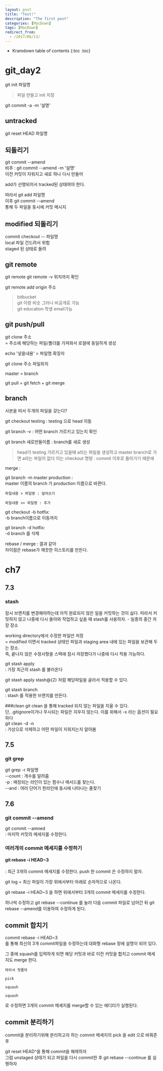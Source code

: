 ```yaml
---
layout: post
title: "Test!"
description: "The first post"
categories: [MacDown]
tags: [MacDown]
redirect_from:
  - /2017/06/13/
---
```


* Kramdown table of contents
{:toc .toc}

# git_day2

git init 파일명

> 파일 만들고 init 지정


git commit -a -m '설명'


## untracked
git reset HEAD 파일명  



## 되돌리기
git commit --amend  
비추 : git commit --amend -m '설명'  
이전 커밋이 지워지고 새로 하나 다시 만들어

add가 선행되어서 tracked된 상태여야 한다.

따라서 git add 파일명  
이후 git commit --amend  
통해 두 파일을 동시에 커밋 메시지 

## modified 되돌리기
commit checkout -- 파일명  
local 파일 건드려서 위험  
staged 된 상태로 돌려

## git remote
git remote
git remote -v 위치까지 확인

git remote add origin 주소

> bitbucket  
> git 이랑 비슷 그러나 비공개로 가능  
> git education 학생 email가능

## git push/pull

git clone 주소  
= 주소에 해당하는 파일/폴더를 가져와서 로컬에 동일하게 생성


echo '넣을내용' > 파일명.확장자


git clone 주소 파일위치

master = branch


git pull = git fetch + git merge





## branch
사본을 떠서 두개의 파일을 갖는다?

git checkout testing : testing 으로 head 이동

git branch -v : 어떤 branch 가르키고 있는지 확인

git branch 새로만들이름 : branch를 새로 생성

> head가 testing 가르키고 있을때 a라는 파일을 생성하고 master branch로 가면 a라는 파일이 없다
> 이는 checkout 명령 : commit 이후로 돌아가기 때문에


merge : 


git branch -m master production :  
master 이름의 branch 가 production 이름으로 바뀐다.


```
파일내용 > 파일명 : 덮어쓰기

파일내용 >> 파일명 : 추가
```



git checkout -b hotfix:  
-b branch이름으로 이동까지


git branch -d hotfix:  
-d branch 를 삭제



rebase / merge : 결과 같아  
차이점은 rebase가 깨끗한 히스토리를 만든다.



# ch7
## 7.3

### stash  

잠시 브랜치를 변경해야하는데 아직 완료되지 않은 일을 커밋하는 것이 싫다. 따라서 커밋하지 않고 나중에 다시 돌아와 작업하고 싶을 때 stash를 사용하자. - 일종의 중간 저장 장소

working directory에서 수정한 파일만 저장  
= modified 이면서 tracked 상태인 파일과 staging area 내에 있는 파일을 보관해 두는 장소.  
즉, 끝나지 않은 수정사항을 스택에 잠시 저장했다가 나중에 다시 적용 가능하다. 

git stash apply  
: 가장 최근의 stash 를 불러온다

git stash apply stash@{2} 처럼 해당파일을 골라서 적용할 수 있다.


git stash branch  
: stash 를 적용한 브랜치를 만든다.


###clean
git clean 을 통해 tracked 되지 않는 파일을 지울 수 있다.  
단, .gitignore이거나 무시되는 파일은 지우지 않는다. 이를 위해서 -x 라는 옵션이 필요하다    
git clean -d -n  
: 가상으로 삭제하고 어떤 파일이 지워지는지 알아봄
 
 
 
## 7.5
### git grep

git grep -r 파일명  
--count : 개수를 알려줌  
-p : 매칭되는 라인이 있는 함수나 메서드를 찾는다.  
--and : 여러 단어가 한라인에 동시에 나타나는 줄찾기  


## 7.6
### git commit --amend

git commit --amned  
: 마지막 커밋의 메세지를 수정한다.

### 여러개의 commit 메세지를 수정하기
#### git rebase -i HEAD~3

: 최근 3개의 commit 메세지를 수정한다.
push 한 commit 은 수정하지 말자.


git log = 최신 파일이 가장 위에서부터 아래로 순차적으로 나온다.

git rebase -i HEAD~3 을 하면 위에서부터 3개의 commit 메세지를 수정한다. 

하나씩 수정하고 git rebase --continue 를 눌러 다음 commit 파일로 넘어간 뒤 git rebase --amend를 이용하여 수정하게 된다.


## commit 합치기

commit rebase -i HEAD~3  
를 통해 최신의 3개 commit파일을 수정하는데 
대화형 rebase 창에 설명이 되어 있다.

그 중에 squash를 입력하게 되면 해당 커밋과 바로 이전 커밋을 합치고 commit 메세지도 merge 한다. 

```
따라서 첫줄의
  
pick
  
squash  

squash
```
로 수정하면 3개의 commit 메세지를 merge할 수 있는 에디터가 실행된다.


## commit 분리하기
commit을 분리하기위해 분리하고자 하는 commit 메세지의 pick 을 edit 으로 바꿔준 후 

git reset HEAD^을 통해 commit을 해제하자  
그럼 unstaged 상태가 되고 파일을 다시 commit한 후 git rebase --continue 를 실행하자  
